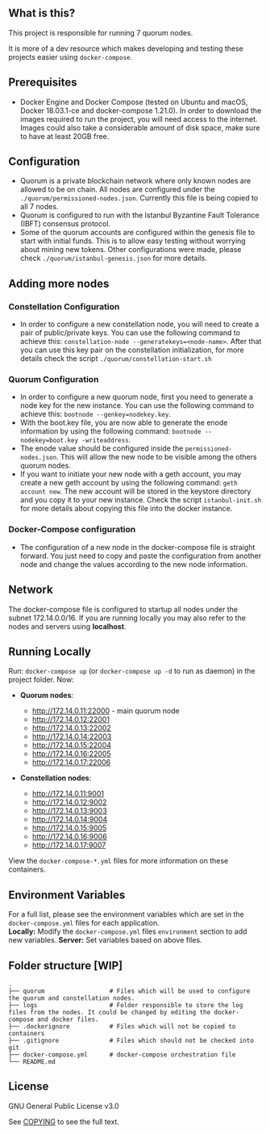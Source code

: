 ## What is this?
This project is responsible for running 7 quorum nodes. 

It is more of a dev resource which makes developing and testing these projects easier using `docker-compose`.

## Prerequisites
 - Docker Engine and Docker Compose  (tested on Ubuntu and macOS, Docker 18.03.1-ce and docker-compose 1.21.0). In order to download the images required to run the project, you will need access to the internet. Images could also take a considerable amount of disk space, make sure to have at least 20GB free.
 
## Configuration
- Quorum is a private blockchain network where only known nodes are allowed to be on chain. All nodes are configured under the `./quorum/permissioned-nodes.json`. Currently this file is being copied to all 7 nodes.
- Quorum is configured to run with the Istanbul Byzantine Fault Tolerance (IBFT) consensus protocol.
- Some of the quorum accounts are configured within the genesis file to start with initial funds. This is to allow easy testing without worrying about mining new tokens. Other configurations were made, please check `./quorum/istanbul-genesis.json` for more details.

## Adding more nodes

### Constellation Configuration
- In order to configure a new constellation node, you will need to create a pair of public/private keys. You can use the following command to achieve this: `constellation-node --generatekeys=<node-name>`. After that you can use this key pair on the constellation initialization, for more details check the script `./quorum/constellation-start.sh`

### Quorum Configuration
- In order to configure a new quorum node, first you need to generate a node key for the new instance. You can use the following command to achieve this: `bootnode --genkey=nodekey.key`.
- With the boot.key file, you are now able to generate the enode information by using the following command: `bootnode --nodekey=boot.key -writeaddress`. 
- The enode value should be configured inside the `permissioned-nodes.json`. This will allow the new node to be visible among the others quorum nodes.
- If you want to initiate your new node with a geth account, you may create a new geth account by using the following command: `geth account new`. The new account will be stored in the keystore directory and you copy it to your new instance. Check the script `istanbul-init.sh` for more details about copying this file into the docker instance.

### Docker-Compose configuration
- The configuration of a new node in the docker-compose file is straight forward. You just need to copy and paste the configuration from another node and change the values according to the new node information.

## Network 
The docker-compose file is configured to startup all nodes under the subnet 172.14.0.0/16. If you are running locally you may also refer to the nodes and servers using **localhost**.

## Running Locally
Run: `docker-compose up` (or  `docker-compose up -d` to run as daemon) in the project folder.
Now:
 - **Quorum nodes**:
    - http://172.14.0.11:22000 - main quorum node
    - http://172.14.0.12:22001
    - http://172.14.0.13:22002
    - http://172.14.0.14:22003
    - http://172.14.0.15:22004
    - http://172.14.0.16:22005
    - http://172.14.0.17:22006

- **Constellation nodes**:
    - http://172.14.0.11:9001
    - http://172.14.0.12:9002
    - http://172.14.0.13:9003
    - http://172.14.0.14:9004
    - http://172.14.0.15:9005
    - http://172.14.0.16:9006
    - http://172.14.0.17:9007

View the `docker-compose-*.yml` files for more information on these containers.


## Environment Variables
For a full list, please see the environment variables which are set in the `docker-compose.yml` files for each application.  
**Locally:** Modify the `docker-compose.yml` files `environment` section to add new variables.
**Server:** Set variables based on above files.
 
## Folder structure [WIP]
    .
    ├── quorum                  # Files which will be used to configure the quorum and constellation nodes.
    ├── logs                    # Folder responsible to store the log files from the nodes. It could be changed by editing the docker-compose and docker files.
    ├── .dockerignore           # Files which will not be copied to containers
    ├── .gitignore              # Files which should not be checked into git
    ├── docker-compose.yml      # docker-compose orchestration file
    └── README.md
 
## License
GNU General Public License v3.0

See [COPYING](COPYING) to see the full text.